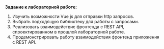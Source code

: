 **Задание к лабораторной работе:**

1.	Изучить возможности Vue js для отправки http запросов.
2.	Выбрать подходящую библиотеку для работы с запросами.
3.	Реализовать взаимодействие фронтенда с REST API, спроектированном в прошлой лабораторной работе.
4.	Продемонстрировать работу взаимодействия фронтенд приложения с REST API.
